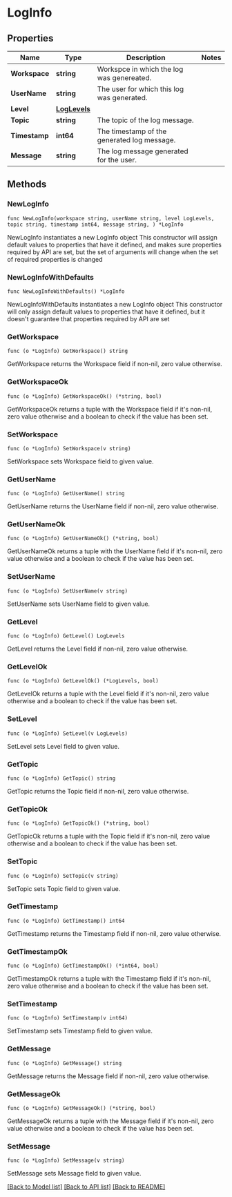 # LogInfo

## Properties

Name | Type | Description | Notes
------------ | ------------- | ------------- | -------------
**Workspace** | **string** | Workspce in which the log was genereated. | 
**UserName** | **string** | The user for which this log was generated. | 
**Level** | [**LogLevels**](LogLevels.md) |  | 
**Topic** | **string** | The topic of the log message. | 
**Timestamp** | **int64** | The timestamp of the generated log message. | 
**Message** | **string** | The log message generated for the user. | 

## Methods

### NewLogInfo

`func NewLogInfo(workspace string, userName string, level LogLevels, topic string, timestamp int64, message string, ) *LogInfo`

NewLogInfo instantiates a new LogInfo object
This constructor will assign default values to properties that have it defined,
and makes sure properties required by API are set, but the set of arguments
will change when the set of required properties is changed

### NewLogInfoWithDefaults

`func NewLogInfoWithDefaults() *LogInfo`

NewLogInfoWithDefaults instantiates a new LogInfo object
This constructor will only assign default values to properties that have it defined,
but it doesn't guarantee that properties required by API are set

### GetWorkspace

`func (o *LogInfo) GetWorkspace() string`

GetWorkspace returns the Workspace field if non-nil, zero value otherwise.

### GetWorkspaceOk

`func (o *LogInfo) GetWorkspaceOk() (*string, bool)`

GetWorkspaceOk returns a tuple with the Workspace field if it's non-nil, zero value otherwise
and a boolean to check if the value has been set.

### SetWorkspace

`func (o *LogInfo) SetWorkspace(v string)`

SetWorkspace sets Workspace field to given value.


### GetUserName

`func (o *LogInfo) GetUserName() string`

GetUserName returns the UserName field if non-nil, zero value otherwise.

### GetUserNameOk

`func (o *LogInfo) GetUserNameOk() (*string, bool)`

GetUserNameOk returns a tuple with the UserName field if it's non-nil, zero value otherwise
and a boolean to check if the value has been set.

### SetUserName

`func (o *LogInfo) SetUserName(v string)`

SetUserName sets UserName field to given value.


### GetLevel

`func (o *LogInfo) GetLevel() LogLevels`

GetLevel returns the Level field if non-nil, zero value otherwise.

### GetLevelOk

`func (o *LogInfo) GetLevelOk() (*LogLevels, bool)`

GetLevelOk returns a tuple with the Level field if it's non-nil, zero value otherwise
and a boolean to check if the value has been set.

### SetLevel

`func (o *LogInfo) SetLevel(v LogLevels)`

SetLevel sets Level field to given value.


### GetTopic

`func (o *LogInfo) GetTopic() string`

GetTopic returns the Topic field if non-nil, zero value otherwise.

### GetTopicOk

`func (o *LogInfo) GetTopicOk() (*string, bool)`

GetTopicOk returns a tuple with the Topic field if it's non-nil, zero value otherwise
and a boolean to check if the value has been set.

### SetTopic

`func (o *LogInfo) SetTopic(v string)`

SetTopic sets Topic field to given value.


### GetTimestamp

`func (o *LogInfo) GetTimestamp() int64`

GetTimestamp returns the Timestamp field if non-nil, zero value otherwise.

### GetTimestampOk

`func (o *LogInfo) GetTimestampOk() (*int64, bool)`

GetTimestampOk returns a tuple with the Timestamp field if it's non-nil, zero value otherwise
and a boolean to check if the value has been set.

### SetTimestamp

`func (o *LogInfo) SetTimestamp(v int64)`

SetTimestamp sets Timestamp field to given value.


### GetMessage

`func (o *LogInfo) GetMessage() string`

GetMessage returns the Message field if non-nil, zero value otherwise.

### GetMessageOk

`func (o *LogInfo) GetMessageOk() (*string, bool)`

GetMessageOk returns a tuple with the Message field if it's non-nil, zero value otherwise
and a boolean to check if the value has been set.

### SetMessage

`func (o *LogInfo) SetMessage(v string)`

SetMessage sets Message field to given value.



[[Back to Model list]](../README.md#documentation-for-models) [[Back to API list]](../README.md#documentation-for-api-endpoints) [[Back to README]](../README.md)


